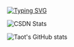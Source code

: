 [![Typing SVG](https://readme-typing-svg.demolab.com?font=Fira+Code&weight=500&pause=1000&width=450&lines=WHERE+THERE+IS+A+WILL%2C+THERE+IS+A+WAY%EF%BC%81)](https://git.io/typing-svg)

![CSDN Stats](https://stats.justsong.cn/api/csdn?id=m0_63497607&lang=zh-CN&theme=ambient_gradient)

![Taot's GitHub stats](https://github-readme-stats.vercel.app/api?username=fqxiny)
